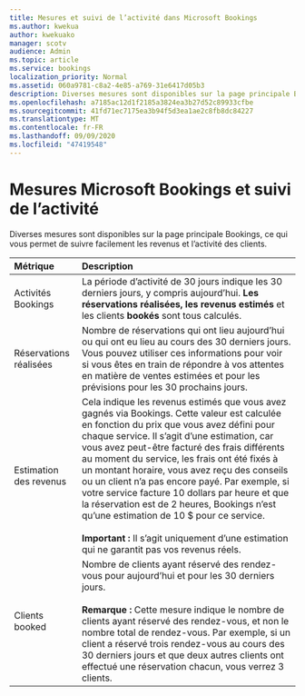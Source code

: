 ```yaml
---
title: Mesures et suivi de l’activité dans Microsoft Bookings
ms.author: kwekua
author: kwekuako
manager: scotv
audience: Admin
ms.topic: article
ms.service: bookings
localization_priority: Normal
ms.assetid: 060a9781-c8a2-4e85-a769-31e6417d05b3
description: Diverses mesures sont disponibles sur la page principale Bookings, ce qui vous permet de suivre facilement les revenus et l’activité des clients.
ms.openlocfilehash: a7185ac12d1f2185a3824ea3b27d52c89933cfbe
ms.sourcegitcommit: 41fd71ec7175ea3b94f5d3ea1ae2c8fb8dc84227
ms.translationtype: MT
ms.contentlocale: fr-FR
ms.lasthandoff: 09/09/2020
ms.locfileid: "47419548"
---
```

# <a name="microsoft-bookings-metrics-and-activity-tracking"></a>Mesures Microsoft Bookings et suivi de l’activité

Diverses mesures sont disponibles sur la page principale Bookings, ce qui vous permet de suivre facilement les revenus et l’activité des clients.

| Métrique | Description |
|:---|:---|
| Activités Bookings | La période d’activité de 30 jours indique les 30 derniers jours, y compris aujourd’hui. **Les réservations réalisées,** **les revenus estimés** et les clients **bookés** sont tous calculés. |
| Réservations réalisées | Nombre de réservations qui ont lieu aujourd’hui ou qui ont eu lieu au cours des 30 derniers jours. Vous pouvez utiliser ces informations pour voir si vous êtes en train de répondre à vos attentes en matière de ventes estimées et pour les prévisions pour les 30 prochains jours. |
| Estimation des revenus | Cela indique les revenus estimés que vous avez gagnés via Bookings. Cette valeur est calculée en fonction du prix que vous avez défini pour chaque service. Il s’agit d’une estimation, car vous avez peut-être facturé des frais différents au moment du service, les frais ont été fixés à un montant horaire, vous avez reçu des conseils ou un client n’a pas encore payé. Par exemple, si votre service facture 10 dollars par heure et que la réservation est de 2 heures, Bookings n’est qu’une estimation de 10 $ pour ce service.<br/><br/>**Important :** Il s’agit uniquement d’une estimation qui ne garantit pas vos revenus réels. |
| Clients booked | Nombre de clients ayant réservé des rendez-vous pour aujourd’hui et pour les 30 derniers jours.<br/><br/>**Remarque :** Cette mesure indique le nombre de clients ayant réservé des rendez-vous, et non le nombre total de rendez-vous. Par exemple, si un client a réservé trois rendez-vous au cours des 30 derniers jours et que deux autres clients ont effectué une réservation chacun, vous verrez 3 clients. |
